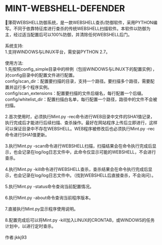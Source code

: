 # MINT-WEBSHELL-DEFENDER
:leaves:薄荷WEBSHELL防御系统，是一款WEBSHELL查杀/防御软件，采用PYTHON编写。不同于依靠特征库进行查杀的传统WEBSHELL扫描软件。本软件以防御为主，经过适当配置后可以100%防御，并清除任何WEBSHELL后门。
</br>
</br>
系统支持:</br>
1.支持WINDOWS与LINUX平台，需安装PYTHON 2.7。
</br>
</br>
使用方法:
</br>
1.先按照config_simple目录中的样例（包括WINDOWS与LINUX下的配置实例），对config目录中的配置文件进行配置。
</br>
config/scan_dir：配置要扫描的目录，支持一个路径。要扫描多个路径，需要配置并运行多个程序实例。
</br>
config/scan_extensions：配置要扫描的文件后缀名，每行配置一个后缀。
</br>
config/whitelist_dir：配置扫描白名单，每行配置一个路径，路径中的文件不会被扫描。
</br>
</br>
2.首次使用时，必须执行Mint.py -rec命令进行WEB目录中文件的SHA1值记录，执行完成后才能进行后续扫描、查杀操作。最好在网站程序上传后立即进行，这样可以保证目录中不存在WEBSHELL。WEB程序被修改后也必须执行Mint.py -rec命令进行SHA1值更新。
</br>
</br>
3.执行Mint.py -scan命令进行WEBSHELL扫描，扫描结果会在命令执行完成后显示，也会记录在log/log日志文件中，此命令仅显示可能的WEBSHELL，不会进行查杀。
</br>
</br>
4.执行Mint.py -kill命令进行WEBSHELL查杀，查杀结果会在命令执行完成后显示，也会记录在log/log日志文件中。（找到WEBSHELL后直接查杀，不会询问）。
</br>
</br>
5.执行Mint.py -status命令查询当前配置情况。
</br>
</br>
6.执行Mint.py -about命令查询当前程序版本。
</br>
</br>
7.直接执行Mint.py显示程序使用说明。
</br>
</br>
8.配置完成后可以将Mint.py -kill加入LINUX的CRONTAB，或WINDOWS的任务计划中，以进行定时查杀。
</br>
</br>
作者:jkkj93
